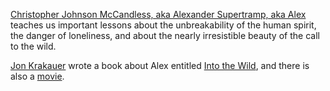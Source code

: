 [Christopher Johnson McCandless, aka Alexander Supertramp, aka Alex][1] teaches us important lessons about the unbreakability of the human spirit, the danger of loneliness, and about the nearly irresistible beauty of the call to the wild.

[Jon Krakauer][2] wrote a book about Alex entitled [Into the Wild][3], and there is also a [movie][4].

[1]: https://en.wikipedia.org/wiki/Chris_McCandless
[2]: https://www.audible.com/author/Jon-Krakauer/B000AQ8WPY
[3]: https://www.audible.com/pd/Into-the-Wild-Audiobook/B002V1NYEK
[4]: https://www.youtube.com/watch?v=g7ArZ7VD-QQ